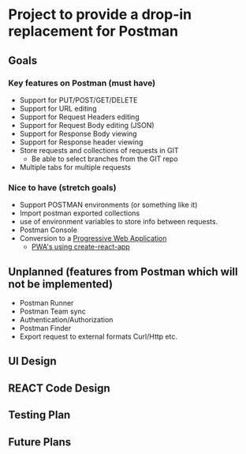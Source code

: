 # Project to provide a drop-in replacement for Postman

## Goals
### Key features on Postman (must have)
  * Support for PUT/POST/GET/DELETE
  * Support for URL editing
  * Support for Request Headers editing
  * Support for Request Body editing (JSON)
  * Support for Response Body viewing
  * Support for Response header viewing
  * Store requests and collections of requests in GIT
    * Be able to select branches from the GIT repo
  * Multiple tabs for multiple requests
### Nice to have (stretch goals)
  * Support POSTMAN environments (or something like it)
  * Import postman exported collections
  * use of environment variables to store info between requests.
  * Postman Console
  * Conversion to a [Progressive Web Application](https://web.dev/progressive-web-apps/)
    * [PWA's using create-react-app](https://create-react-app.dev/docs/making-a-progressive-web-app/)
 ## Unplanned (features from Postman which will not be implemented)
  * Postman Runner
  * Postman Team sync
  * Authentication/Authorization
  * Postman Finder
  * Export request to external formats Curl/Http etc.
## UI Design


## REACT Code Design


## Testing Plan


## Future Plans


